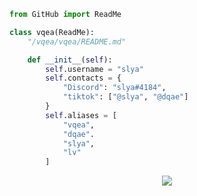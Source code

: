 ```py
from GitHub import ReadMe

class vqea(ReadMe):
    "/vqea/vqea/README.md"

    def __init__(self):
        self.username = "slya"
        self.contacts = {
            "Discord": "slya#4184",
            "tiktok": ["@slya", "@dqae"]
        }
        self.aliases = [
            "vqea",
            "dqae".
            "slya",
            "lv"
        ]
```
<p align="center">
  <img src="https://komarev.com/ghpvc/?username=vqea&style=flat-square&color=faa6ff" />
</p>
